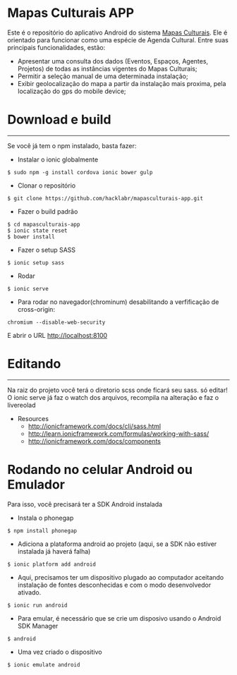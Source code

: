 # Mapas Culturais APP

Este é o repositório do aplicativo Android do sistema [Mapas Culturais](https://github.com/hacklabr/mapasculturais). Ele é orientado para funcionar como uma espécie de Agenda Cultural. Entre suas principais funcionalidades, estão:

* Apresentar uma consulta dos dados (Eventos, Espaços, Agentes, Projetos) de todas as instâncias vigentes do Mapas Culturais;
* Permitir a seleção manual de uma determinada instalação;
* Exibir geolocalização do mapa a partir da instalação mais proxima, pela localização do gps do mobile device;


# Download e build
------------------

Se você já tem o npm instalado, basta fazer:

* Instalar o ionic globalmente
```
$ sudo npm -g install cordova ionic bower gulp
```

* Clonar o repositório
```
$ git clone https://github.com/hacklabr/mapasculturais-app.git
```

* Fazer o build padrão
```
$ cd mapasculturais-app
$ ionic state reset
$ bower install
```

* Fazer o setup SASS
```
$ ionic setup sass
```

* Rodar
```
$ ionic serve
```

* Para rodar no navegador(chrominum) desabilitando a verfificação de cross-origin:
```
chromium --disable-web-security
```
E abrir o URL [http://localhost:8100](http://localhost:8100)

# Editando
----------

Na raiz do projeto você terá o diretorio scss onde ficará seu sass. só editar!
O ionic serve já faz o watch dos arquivos, recompila na alteração e faz o
livereolad

* Resources
  * http://ionicframework.com/docs/cli/sass.html
  * http://learn.ionicframework.com/formulas/working-with-sass/
  * http://ionicframework.com/docs/components

# Rodando no celular Android ou Emulador

Para isso, você precisará ter a SDK Android instalada

* Instala o phonegap
```
$ npm install phonegap
```

* Adiciona a plataforma android ao projeto (aqui, se a SDK não estiver
instalada já haverá falha)
```
$ ionic platform add android
```

* Aqui, precisamos ter um dispositivo plugado ao computador aceitando
instalação de fontes desconhecidas e com o modo desenvolvedor ativado.
```
$ ionic run android
```

* Para emular, é necessário que se crie um disposivo usando o Android SDK Manager
```
$ android
```

* Uma vez criado o dispositivo
```
$ ionic emulate android
```
